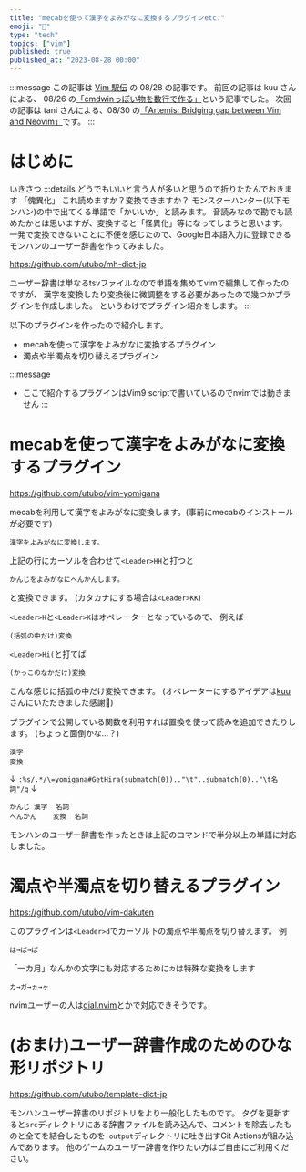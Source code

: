 ```yaml
---
title: "mecabを使って漢字をよみがなに変換するプラグインetc."
emoji: "📕"
type: "tech"
topics: ["vim"]
published: true
published_at: "2023-08-28 00:00"
---
```


:::message
この記事は [Vim 駅伝](https://vim-jp.org/ekiden/) の 08/28 の記事です。
前回の記事は kuu さんによる、 08/26 の[「cmdwinっぽい物を数行で作る」](https://zenn.dev/vim_jp/articles/20230825_ekiden_cmdwin)という記事でした。
次回の記事は tani さんによる、08/30 の[「Artemis: Bridging gap between Vim and Neovim」](https://www.gengo.cc/blog/artemis_bridging_gap.html)です。
:::

# はじめに
いきさつ
:::details どうでもいいと言う人が多いと思うので折りたたんでおきます
「傀異化」
これ読めますか？変換できますか？
モンスターハンター(以下モンハン)の中で出てくる単語で「かいいか」と読みます。
音読みなので勘でも読めたかとは思いますが、変換すると「怪異化」等になってしまうと思います。
一発で変換できないことに不便を感じたので、Google日本語入力に登録できるモンハンのユーザー辞書を作ってみました。

https://github.com/utubo/mh-dict-jp

ユーザー辞書は単なるtsvファイルなので単語を集めてvimで編集して作ったのですが、
漢字を変換したり変換後に微調整をする必要があったので幾つかプラグインを作成しました。
というわけでプラグイン紹介をします。
:::

以下のプラグインを作ったので紹介します。
- mecabを使って漢字をよみがなに変換するプラグイン
- 濁点や半濁点を切り替えるプラグイン

:::message
- ここで紹介するプラグインはVim9 scriptで書いているのでnvimでは動きません
:::

# mecabを使って漢字をよみがなに変換するプラグイン

https://github.com/utubo/vim-yomigana

mecabを利用して漢字をよみがなに変換します。(事前にmecabのインストールが必要です)
```
漢字をよみがなに変換します。
```

上記の行にカーソルを合わせて`<Leader>HH`と打つと

```
かんじをよみがなにへんかんします。
```

と変換できます。
(カタカナにする場合は`<Leader>KK`)

`<Leader>H`と`<Leader>K`はオペレーターとなっているので、
例えば
```
(括弧の中だけ)変換
```

`<Leader>Hi(`と打てば

```
(かっこのなかだけ)変換
```

こんな感じに括弧の中だけ変換できます。
(オペレーターにするアイデアは[kuu](https://zenn.dev/kuu)さんにいただきました感謝🙏)

プラグインで公開している関数を利用すれば置換を使って読みを追加できたりします。
(ちょっと面倒かな…？)
```
漢字
変換
```
↓
`:%s/.*/\=yomigana#GetHira(submatch(0)).."\t"..submatch(0).."\t名詞"/g`
↓
```
かんじ	漢字	名詞
へんかん	変換	名詞
```

モンハンのユーザー辞書を作ったときは上記のコマンドで半分以上の単語に対応しました。


# 濁点や半濁点を切り替えるプラグイン

https://github.com/utubo/vim-dakuten

このプラグインは`<Leader>d`でカーソル下の濁点や半濁点を切り替えます。
例
```
は→ば→ぱ
```

「一カ月」なんかの文字にも対応するために`カ`は特殊な変換をします
```
カ→ガ→ヵ→ヶ
```

nvimユーザーの人は[dial.nvim](https://github.com/monaqa/dial.nvim)とかで対応できそうです。

# (おまけ)ユーザー辞書作成のためのひな形リポジトリ

https://github.com/utubo/template-dict-jp

モンハンユーザー辞書のリポジトリをより一般化したものです。
タグを更新すると`src`ディレクトリにある辞書ファイルを読み込んで、コメントを除去したものと全てを結合したものを`.output`ディレクトリに吐き出すGit Actionsが組み込んであります。
他のゲームのユーザー辞書を作りたい方はご自由にご利用ください。

